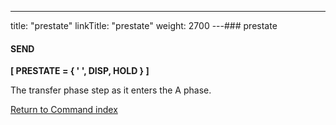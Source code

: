 ---
title: "prestate"
linkTitle: "prestate"
weight: 2700
---### prestate

#### SEND

****[ PRESTATE = { ' ', DISP, HOLD } ]****

The transfer phase step as it enters the A phase.

[Return to Command index](../../)

